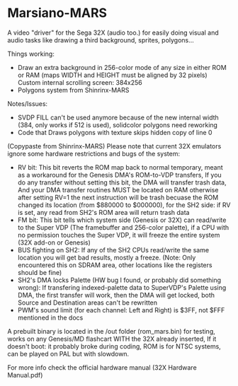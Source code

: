 # Marsiano-MARS
A video "driver" for the Sega 32X (audio too.) for easily doing visual and audio tasks like drawing a third background, sprites, polygons...

Things working:
- Draw an extra background in 256-color mode of any size in either ROM or RAM (maps WIDTH and HEIGHT must be aligned by 32 pixels)
Custom internal scrolling screen: 384x256
- Polygons system from Shinrinx-MARS

Notes/Issues:
- SVDP FILL can't be used anymore because of the new internal width (384, only works if 512 is used), solidcolor polygons need reworking
- Code that Draws polygons with texture skips hidden copy of line 0

(Copypaste from Shinrinx-MARS)
Please note that current 32X emulators ignore some hardware restrictions and bugs of the system:
- RV bit: This bit reverts the ROM map back to normal temporary, meant as a workaround for the Genesis DMA's ROM-to-VDP transfers, If you do any transfer without setting this bit, the DMA will transfer trash data, And your DMA transfer routines MUST be located on RAM otherwise after setting RV=1 the next instruction will be trash becuase the ROM changed its location (from $880000 to $000000), for the SH2 side: if RV is set, any read from SH2's ROM area will return trash data
- FM bit: This bit tells which system side (Genesis or 32X) can read/write to the Super VDP (The framebuffer and 256-color palette), if a CPU with no permission touches the Super VDP, it will freeze the entire system (32X add-on or Genesis)
- BUS fighting on SH2: If any of the SH2 CPUs read/write the same location you will get bad results, mostly a freeze. (Note: Only encountered this on SDRAM area, other locations like the registers should be fine)
- SH2's DMA locks Palette (HW bug I found, or probably did something wrong): If transfering indexed-palette data to SuperVDP's Palette using DMA, the first transfer will work, then the DMA will get locked, both Source and Destination areas can't be rewritten
- PWM's sound limit (for each channel: Left and Right) is $3FF, not $FFF mentioned in the docs

A prebuilt binary is located in the /out folder (rom_mars.bin) for testing, works on any Genesis/MD flashcart WITH the 32X already inserted, If it doesn't boot: it probably broke during coding, ROM is for NTSC systems, can be played on PAL but with slowdown.

For more info check the official hardware manual (32X Hardware Manual.pdf)
